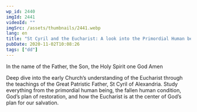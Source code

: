 ```yaml
---
wp_id: 2440
imgId: 2441
videoId: ""
imgSrc: /assets/thumbnails/2441.webp
lang: en
title: "St Cyril and the Eucharist: A look into the Primordial Human being! by Father Anthony Mourad"
pubDate: 2020-11-02T10:08:26
tags: ["dd"]
---
```


<!-- page: 6 -->

<p>In the name of the Father, the Son, the Holy Spirit one God Amen</p>
<p>Deep dive into the early Church’s understanding of the Eucharist through the teachings of the Great Patristic Father, St Cyril of Alexandria. Study everything from the primordial human being, the fallen human condition, God’s plan of restoration, and how the Eucharist is at the center of God’s plan for our salvation.</p>
